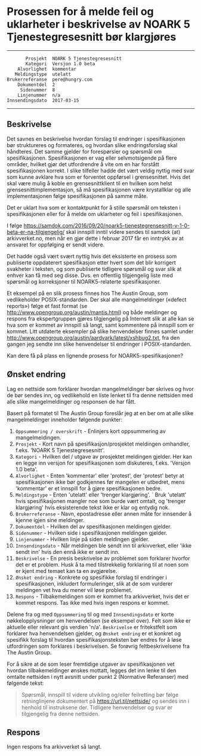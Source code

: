 Prosessen for å melde feil og uklarheter i beskrivelse av NOARK 5 Tjenestegresesnitt bør klargjøres
===================================================================================================

 ------------------  ---------------------------------
           Prosjekt  NOARK 5 Tjenestegresesnitt
           Kategori  Versjon 1.0 beta
        Alvorlighet  kommentar
       Meldingstype  utelatt
    Brukerreferanse  pere@hungry.com
        Dokumentdel  2
         Sidenummer  8
        Linjenummer  n/a
    Innsendingsdato  2017-03-15
 ------------------  ---------------------------------

Beskrivelse
-----------

Det savnes en beskrivelse hvordan forslag til endringer i
spesifikasjonen bør struktureres og formateres, og hvordan slike
endringsforslag skal håndteres.  Det samme gjelder for forespørsler og
spørsmål om spesifikasjonen.  Spesifikasjonen er vag eller
selvmotsigende på flere områder, hvilket gjør det utfordrendre å vite
om en har forstått spesifikasjonen korrekt.  I slike tilfeller hadde
det vært veldig nyttig med svar som kunne avklare hva som er forventet
oppførsel i grensesnittet.  Hvis det skal være mulig å koble en
grensesnittklient til en hvilken som helst grensesnittimplementasjon,
så må spesifikasjonen være krystallklar og alle implementasjonen følge
spesifikasjonen på samme måte.

Det er uklart hva som er kontaktpunkt for å stille spørsmål om teksten
i spesifikasjonen eller for å melde om uklarheter og feil i
spesifikasjonen.

I følge
https://samdok.com/2016/09/20/noark5-tjenestegrensesnitt-v-1-0-beta-er-na-tilgjengelig/
skal innspill inntil videre sendes til samdok (at) arkivverket.no, men
når en gjør dette i februar 2017 får en inntrykk av at ansvaret for
oppfølging er sendt videre.

Det hadde også vært svært nyttig hvis det eksisterte en prosess som
publiserte oppdaterert spesifikasjon etter hvert som det blir
korrigert svakheter i teksten, og som publiserte tidligere spørsmål og
svar slik at enhver kan få med seg disse.  Dvs. en offentlig
tilgjengelig liste med spørsmål og korreksjoner til NOARK5-relaterte
spesifikasjoner.

Et eksempel på en slik prosess finnes hos The Austin Group, som
vedlikeholder POSIX-standarden.  Der skal alle mangelmeldinger
(«defect reports») følge et fast format (se
http://www.opengroup.org/austin/mantis.html) og både meldinger og
respons fra ekspertgruppen gjøres tilgjengelig på Internett slik at
alle kan se hva som er kommet av innspill så langt, samt kommentere på
innspill som er kommet.  Litt utdaterte eksempler på slike
henvendelser finnes samlet under
http://www.opengroup.org/austin/aardvark/latest/xshbug2.txt, fra den
gangen jeg sendte inn slike henvendelser til endringer i
POSIX-standarden.

Kan dere få på plass en lignende prosess for NOARK5-spesifikasjonen?

Ønsket endring
--------------

Lag en nettside som forklarer hvordan mangelmeldinger bør skrives og
hvor de bør sendes inn, og vedlikehold en liste lenket til fra denne
nettsiden med alle slike mangelmeldinger og responsen de har fått.

Basert på formatet til The Austin Group foreslår jeg at en ber om at
alle slike mangelmeldinger inneholder følgende punkter:

 1. `Oppsummering / overskrift` - Enlinjers kort oppsummering av
    mangelmeldingen.
 1. `Prosjekt` - Kort navn på spesifikasjon/prosjektet meldingen
    omhandler, f.eks. 'NOARK 5 Tjenestegresesnitt'.
 1. `Kategori` - Hvilken del / utgave av prosjektet meldingen gjelder.
    Her kan en legge inn versjon for spesifikasjonen som diskuteres,
    f.eks. 'Versjon 1.0 beta'.
 1. `Alvorlighet` - Enten 'kommentar' eller 'protest', der 'protest'
    betyr at spesifikasjonen ikke bør godkjennes før mangelen er
    utbedret, mens 'kommentar' er et innspill for å gjøre
    spesifikasjonen bedre.
 1. `Meldingstype` - Enten 'utelatt' eller 'trenger klargjøring'. ` Bruk
    'utelatt' hvis spesifikasjonen mangler noe som burde vært omtalt,
    og 'trenger klargjøring' hvis eksisterende tekst ikke er klar og
    entydig nok.
 1. `Brukerreferanse` - Navn, epostadresse eller annen måte for
    innsender å kjenne igjen sine meldinger.
 1. `Dokumentdel` - Hvilken del av spesifikasjonen meldingen gjelder.
 1. `Sidenummer` - Hvilken side i spesifikasjonen meldingen gjelder.
 1. `Linjenummer` - Hvilken linje på siden meldingen gjelder.
 1. `Innsendingsdato` - Når meldingen ble sendt inn til arkivverket,
    eller 'ikke sendt inn' hvis den ennå ikke er sendt inn.
 1. `Beskrivelse` - En presis beskrivelse av problemet som forklarer
    hvorfor det er et problem.  Husk å ta med tilstrekkelig forklaring
    til at noen som er kjent med temaet kan ta en avgjørelse.
 1. `Ønsket endring` - Konkrete og spesifikke forslag til endringer i
    spesifikasjonen, inkludert formuleringer, slik at de som vurderer
    meldingen vet hva du mener vil løse problemet.
 1. `Respons` - Tilbakemeldingen som er kommet fra arkivverket, hvis det
    er kommet respons.  Tas ikke med hvis ingen respons er kommet.

Delene fra og med `Oppsummering` til og med `Innsendingsdato` er korte
nøkkelopplysninger om henvendelsen (se eksempel over).  Felt som ikke
er aktuelle eller relevant gis verdien 'n/a'.  `Beskrivelse` er
fritekstfelt som forklarer hva henvendelsen gjelder, og `Ønsket
endring` er et konkret og spesifikk forslag til hvordan
spesifikasjonsteksten bør endres for å løse utfordringen som forklares
i beskrivelsen.  Se forøvrig feltbeskrivelsene fra The Austin Group.

For å sikre at de som leser fremtidige utgaver av spesifikasjonen vet
hvordan tilbakemeldinger ønskes mottatt, legges det inn lenke til den
omtalte nettsiden i nytt avsnitt under punkt 2 (Normative Referanser)
med følgende tekst:

> Spørsmål, innspill til videre utvikling og/eller feilretting bør
> følge retninglinjene dokumentert på https://url.til/nettside/ og
> sendes inn i henhold til instruksene der.  Tidligere henvendelser og
> svar er tilgjengelig fra denne nettsiden.

Respons
-------

Ingen respons fra arkivverket så langt.
